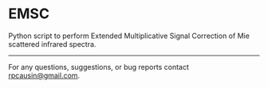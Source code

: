 # EMSC
Python script to perform Extended Multiplicative Signal Correction of Mie scattered infrared spectra.

-----------------------------------------------------------------------------

For any questions, suggestions, or bug reports contact rpcausin@gmail.com.

